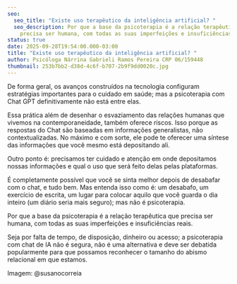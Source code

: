 ```yaml
---
seo:
  seo_title: "Existe uso terapêutico da inteligência artificial? "
  seo_description: Por que a base da psicoterapia é a relação terapêutica que
    precisa ser humana, com todas as suas imperfeições e insuficiências reais.
status: true
date: 2025-09-28T19:54:00.000-03:00
title: "Existe uso terapêutico da inteligência artificial? "
author: Psicóloga Nárrina Gabrieli Ramos Pereira CRP 06/159448
thumbnail: 253b7bb2-d38d-4c6f-b707-2b9f9dd0020c.jpg
---
```

De forma geral, os avanços construídos na tecnologia configuram estratégias importantes para o cuidado em saúde; mas a psicoterapia com Chat GPT definitivamente não está entre elas.

Essa prática além de desenhar o esvaziamento das relações humanas que vivemos na contemporaneidade, também oferece riscos. Isso porque as respostas do Chat são baseadas em informações generalistas, não contextualizadas. No máximo e com sorte, ele pode te oferecer uma síntese das informações que você mesmo está depositando ali.

Outro ponto é: precisamos ter cuidado e atenção em onde depositamos nossas informações e qual o uso que será feito delas pelas plataformas.

É completamente possível que você se sinta melhor depois de desabafar com o chat, e tudo bem. Mas entenda isso como é: um desabafo, um exercício de escrita, um lugar para colocar aquilo que você guarda o dia inteiro (um diário seria mais seguro); mas não é psicoterapia. 

Por que a base da psicoterapia é a relação terapêutica que precisa ser humana, com todas as suas imperfeições e insuficiências reais.

Seja por falta de tempo, de disposição, dinheiro ou acesso; a psicoterapia com chat de IA não é segura, não é uma alternativa e deve ser debatida popularmente para que possamos reconhecer o tamanho do abismo relacional em que estamos.



Imagem: @susanocorreia
